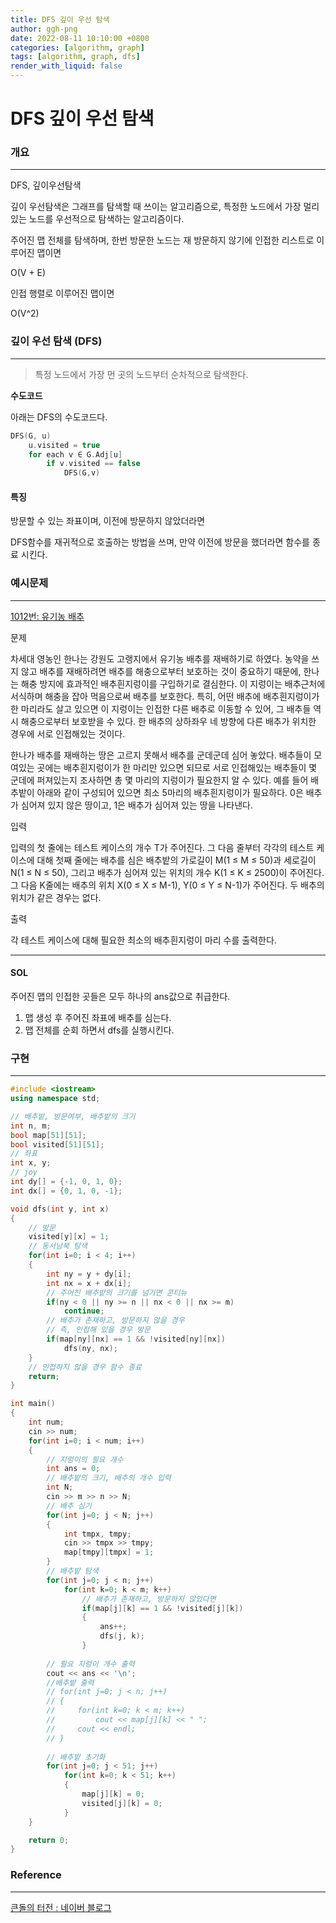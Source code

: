 ```yaml
---
title: DFS 깊이 우선 탐색
author: ggh-png
date: 2022-08-11 10:10:00 +0800
categories: [algorithm, graph]
tags: [algorithm, graph, dfs]
render_with_liquid: false
---
```

# DFS 깊이 우선 탐색

### 개요

---

DFS, 깊이우선탐색

깊이 우선탐색은 그래프를 탐색할 때 쓰이는 알고리즘으로, 특정한 노드에서 가장 멀리 있는 노드를 우선적으로 탐색하는 알고리즘이다.

주어진 맵 전체를 탐색하며, 한번 방문한 노드는 재 방문하지 않기에 인접한 리스트로 이루어진 맵이면

O(V + E)

인접 행렬로 이루어진 맵이면 

O(V^2)

### 깊이 우선 탐색 (DFS)

---

> 특정 노드에서 가장 먼 곳의 노드부터 순차적으로 탐색한다.
> 

**수도코드**

아래는 DFS의 수도코드다. 

```cpp
DFS(G, u)
    u.visited = true
    for each v ∈ G.Adj[u]
        if v.visited == false
            DFS(G,v)
```

#### 특징 

방문할 수 있는 좌표이며, 이전에 방문하지 않았더라면 

DFS함수를 재귀적으로 호출하는 방법을 쓰며, 만약 이전에 방문을 했더라면 함수를 종료 시킨다.

### 예시문제

---

[1012번: 유기농 배추](https://www.acmicpc.net/problem/1012)

문제

차세대 영농인 한나는 강원도 고랭지에서 유기농 배추를 재배하기로 하였다. 농약을 쓰지 않고 배추를 재배하려면 배추를 해충으로부터 보호하는 것이 중요하기 때문에, 한나는 해충 방지에 효과적인 배추흰지렁이를 구입하기로 결심한다. 이 지렁이는 배추근처에 서식하며 해충을 잡아 먹음으로써 배추를 보호한다. 특히, 어떤 배추에 배추흰지렁이가 한 마리라도 살고 있으면 이 지렁이는 인접한 다른 배추로 이동할 수 있어, 그 배추들 역시 해충으로부터 보호받을 수 있다. 한 배추의 상하좌우 네 방향에 다른 배추가 위치한 경우에 서로 인접해있는 것이다.

한나가 배추를 재배하는 땅은 고르지 못해서 배추를 군데군데 심어 놓았다. 배추들이 모여있는 곳에는 배추흰지렁이가 한 마리만 있으면 되므로 서로 인접해있는 배추들이 몇 군데에 퍼져있는지 조사하면 총 몇 마리의 지렁이가 필요한지 알 수 있다. 예를 들어 배추밭이 아래와 같이 구성되어 있으면 최소 5마리의 배추흰지렁이가 필요하다. 0은 배추가 심어져 있지 않은 땅이고, 1은 배추가 심어져 있는 땅을 나타낸다.

입력

입력의 첫 줄에는 테스트 케이스의 개수 T가 주어진다. 그 다음 줄부터 각각의 테스트 케이스에 대해 첫째 줄에는 배추를 심은 배추밭의 가로길이 M(1 ≤ M ≤ 50)과 세로길이 N(1 ≤ N ≤ 50), 그리고 배추가 심어져 있는 위치의 개수 K(1 ≤ K ≤ 2500)이 주어진다. 그 다음 K줄에는 배추의 위치 X(0 ≤ X ≤ M-1), Y(0 ≤ Y ≤ N-1)가 주어진다. 두 배추의 위치가 같은 경우는 없다.

출력

각 테스트 케이스에 대해 필요한 최소의 배추흰지렁이 마리 수를 출력한다.

---

#### SOL
주어진 맵의 인접한 곳들은 모두 하나의 ans값으로 취급한다.
1. 맵 생성 후 주어진 좌표에 배추를 심는다. 
2. 맵 전체를 순회 하면서 dfs를 실행시킨다.

### 구현

---

```cpp
#include <iostream>
using namespace std;

// 배추밭, 방문여부, 배추밭의 크기
int n, m;
bool map[51][51];
bool visited[51][51];
// 좌표
int x, y;
// joy
int dy[] = {-1, 0, 1, 0};
int dx[] = {0, 1, 0, -1};

void dfs(int y, int x)
{
    // 방문 
    visited[y][x] = 1;
    // 동서남북 탐색 
    for(int i=0; i < 4; i++)
    {
        int ny = y + dy[i];
        int nx = x + dx[i];
        // 주어진 배추밭의 크기를 넘기면 콘티뉴
        if(ny < 0 || ny >= n || nx < 0 || nx >= m)
            continue;
        // 배추가 존재하고, 방문하지 않을 경우
        // 즉, 인접해 있을 경우 방문
        if(map[ny][nx] == 1 && !visited[ny][nx])
            dfs(ny, nx);
    }
    // 인접하지 않을 경우 함수 종료
    return;
}

int main()
{
    int num;
    cin >> num;
    for(int i=0; i < num; i++)
    {
        // 지렁이의 필요 개수
        int ans = 0;
        // 배추밭의 크기, 배추의 개수 입력
        int N;
        cin >> m >> n >> N;
        // 배추 심기
        for(int j=0; j < N; j++)
        {
            int tmpx, tmpy;
            cin >> tmpx >> tmpy;
            map[tmpy][tmpx] = 1;
        }
        // 배추밭 탐색
        for(int j=0; j < n; j++)
            for(int k=0; k < m; k++)
                // 배추가 존재하고, 방문하지 않았다면
                if(map[j][k] == 1 && !visited[j][k])
                {
                    ans++;
                    dfs(j, k);
                }
                
        // 필요 지렁이 개수 출력
        cout << ans << '\n';
        //배추밭 출력
        // for(int j=0; j < n; j++)
        // {
        //     for(int k=0; k < m; k++)
        //         cout << map[j][k] << " ";
        //     cout << endl;   
        // }
        
        // 배추밭 초기화 
        for(int j=0; j < 51; j++)
            for(int k=0; k < 51; k++)
            {
                map[j][k] = 0;
                visited[j][k] = 0;
            }
    }

    return 0;
}
```

### **Reference**

---

[큰돌의 터전 : 네이버 블로그](https://blog.naver.com/jhc9639/222289089015)